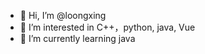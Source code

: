 - 👋 Hi, I’m @loongxing
- 👀 I’m interested in C++，python, java, Vue
- 🌱 I’m currently learning java

<!---
loongxing/loongxing is a ✨ special ✨ repository because its `README.md` (this file) appears on your GitHub profile.
You can click the Preview link to take a look at your changes.
--->
